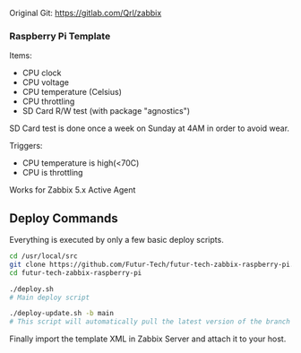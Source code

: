 Original Git: https://gitlab.com/Qrl/zabbix

### Raspberry Pi Template

Items:
- CPU clock
- CPU voltage
- CPU temperature (Celsius)
- CPU throttling
- SD Card R/W test (with package "agnostics")

SD Card test is done once a week on Sunday at 4AM in order to avoid wear.

Triggers:
- CPU temperature is high(<70C)
- CPU is throttling

Works for Zabbix 5.x Active Agent

## Deploy Commands

Everything is executed by only a few basic deploy scripts. 

```bash
cd /usr/local/src
git clone https://github.com/Futur-Tech/futur-tech-zabbix-raspberry-pi.git
cd futur-tech-zabbix-raspberry-pi

./deploy.sh 
# Main deploy script

./deploy-update.sh -b main
# This script will automatically pull the latest version of the branch ("main" in the example) and relaunch itself if a new version is found. Then it will run deploy.sh. Also note that any additional arguments given to this script will be passed to the deploy.sh script.
```

Finally import the template XML in Zabbix Server and attach it to your host.
